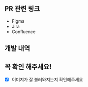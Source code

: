 ## PR 관련 링크
<!-- Figma , Jira , Confluence 각 페이지가 있으면 참조해주세요. -->
  - Figma
  - Jira
  - Confluence

## 개발 내역
<!-- EX) 허위 매물 이미지 추가 관련 화면 및 기능 추가 -->

## 꼭 확인 해주세요!
<!-- EX) -[] 이미지가 잘 불러와지는지 확인해주세요 -->
- [x] 이미지가 잘 불러와지는지 확인해주세요
